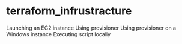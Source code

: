 # terraform_infrustracture

Launching an EC2 instance
Using provisioner
Using provisioner on a Windows instance
Executing script locally